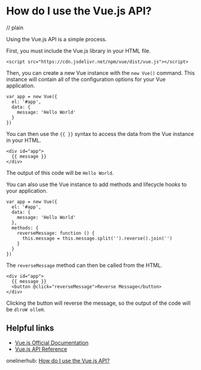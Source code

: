 # How do I use the Vue.js API?
// plain

Using the Vue.js API is a simple process.

First, you must include the Vue.js library in your HTML file.

```
<script src="https://cdn.jsdelivr.net/npm/vue/dist/vue.js"></script>
```

Then, you can create a new Vue instance with the `new Vue()` command. This instance will contain all of the configuration options for your Vue application.

```
var app = new Vue({
  el: '#app',
  data: {
    message: 'Hello World'
  }
})
```

You can then use the `{{ }}` syntax to access the data from the Vue instance in your HTML.

```
<div id="app">
  {{ message }}
</div>
```

The output of this code will be `Hello World`.

You can also use the Vue instance to add methods and lifecycle hooks to your application.

```
var app = new Vue({
  el: '#app',
  data: {
    message: 'Hello World'
  },
  methods: {
    reverseMessage: function () {
      this.message = this.message.split('').reverse().join('')
    }
  }
})
```

The `reverseMessage` method can then be called from the HTML.

```
<div id="app">
  {{ message }}
  <button @click="reverseMessage">Reverse Message</button>
</div>
```

Clicking the button will reverse the message, so the output of the code will be `dlroW olleH`.

## Helpful links

- [Vue.js Official Documentation](https://vuejs.org/v2/guide/)
- [Vue.js API Reference](https://vuejs.org/v2/api/)

onelinerhub: [How do I use the Vue.js API?](https://onelinerhub.com/vue.js/how-do-i-use-the-vue-js-api)